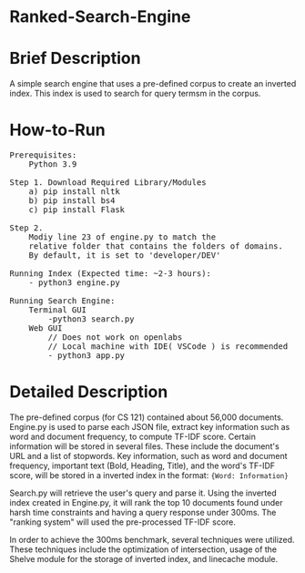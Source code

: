 # Ranked-Search-Engine

# Brief Description
A simple search engine that uses a pre-defined corpus to create an inverted index. This index is used to search for query termsm in the corpus.

# How-to-Run
<pre>
Prerequisites:  
	Python 3.9

Step 1. Download Required Library/Modules  
	a) pip install nltk  
	b) pip install bs4  
	c) pip install Flask  

Step 2.  
	Modiy line 23 of engine.py to match the  
	relative folder that contains the folders of domains.  
	By default, it is set to 'developer/DEV'  

Running Index (Expected time: ~2-3 hours):  
	- python3 engine.py

Running Search Engine:  
	Terminal GUI  
		-python3 search.py  
	Web GUI  
		// Does not work on openlabs  
		// Local machine with IDE( VSCode ) is recommended  
		- python3 app.py  
</pre>
# Detailed Description

The pre-defined corpus (for CS 121) contained about 56,000 documents. Engine.py is used to parse each JSON file, extract key information such as word and document frequency, to compute TF-IDF score. Certain information will be stored in several files. These include the document's URL and a list of stopwords. Key information, such as word and document frequency, important text (Bold, Heading, Title), and the word's TF-IDF score, will be stored in a inverted index in the format:
```{Word: Information}```

Search.py will retrieve the user's query and parse it. Using the inverted index created in Engine.py, it will rank the top 10 documents found under harsh time constraints and having a query response under 300ms. The "ranking system" will used the pre-processed TF-IDF score. 

In order to achieve the 300ms benchmark, several techniques were utilized. These techniques include the optimization of intersection, usage of the Shelve module for the storage of inverted index, and linecache module. 
	
